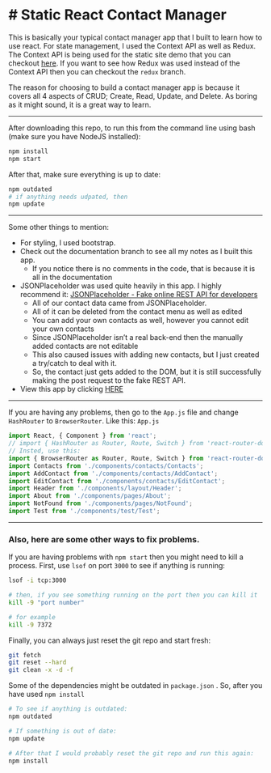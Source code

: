 # # Static React Contact Manager
This is basically your typical contact manager app that I built to learn how to use react. For state management, I used the Context API as well as Redux. The Context API is being used for the static site demo that you can checkout [here](https://michaelfrieze.github.io/react-contact-manager/#/). If you want to see how Redux was used instead of the Context API then you can checkout the `redux` branch.

The reason for choosing to build a contact manager app is because it covers all 4 aspects of CRUD; Create, Read, Update, and Delete. As boring as it might sound, it is a great way to learn. 

---

After downloading this repo, to run this from the command line using bash (make sure you have NodeJS installed):
```bash
npm install
npm start
```

After that, make sure everything is up to date:
```bash
npm outdated
# if anything needs udpated, then
npm update
```

---

Some other things to mention:
* For styling, I used bootstrap. 
* Check out the documentation branch to see all my notes as I built this app.
	* If you notice there is no comments in the code, that is because it is all in the documentation
* JSONPlaceholder was used quite heavily in this app. I highly recommend it: [JSONPlaceholder - Fake online REST API for developers](https://jsonplaceholder.typicode.com/)
	* All of our contact data came from JSONPlaceholder.
	* All of it can be deleted from the contact menu as well as edited
	* You can add your own contacts as well, however you cannot edit your own contacts
	* Since JSONPlaceholder isn’t a real back-end then the manually added contacts are not editable
	* This also caused issues with adding new contacts, but I just created a try/catch to deal with it. 
	* So, the contact just gets added to the DOM, but it is still successfully making the post request to the fake REST API.
* View this app by clicking [HERE](https://michaelfrieze.github.io/react-contact-manager)

---

If you are having any problems, then go to the `App.js` file and change `HashRouter` to `BrowserRouter`.
Like this: `App.js`
```js
import React, { Component } from 'react';
// import { HashRouter as Router, Route, Switch } from 'react-router-dom';
// Insted, use this:
import { BrowserRouter as Router, Route, Switch } from 'react-router-dom';
import Contacts from './components/contacts/Contacts';
import AddContact from './components/contacts/AddContact';
import EditContact from './components/contacts/EditContact';
import Header from './components/layout/Header';
import About from './components/pages/About';
import NotFound from './components/pages/NotFound';
import Test from './components/test/Test';
```

---

### Also, here are some other ways to fix problems. 

If you are having problems with `npm start` then you might need to kill a process. First, use `lsof` on port `3000` to see if anything is running:
```bash
lsof -i tcp:3000

# then, if you see something running on the port then you can kill it
kill -9 "port number"

# for example
kill -9 7372
```


Finally, you can always just reset the git repo and start fresh:
```bash
git fetch
git reset --hard
git clean -x -d -f
```


Some of the dependencies might be outdated in `package.json` . So, after you have used `npm install`
```bash
# To see if anything is outdated:
npm outdated

# If something is out of date:
npm update

# After that I would probably reset the git repo and run this again:
npm install
```
